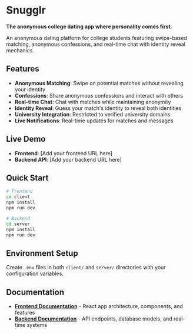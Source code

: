 # Snugglr

**The anonymous college dating app where personality comes first.**

An anonymous dating platform for college students featuring swipe-based matching, anonymous confessions, and real-time chat with identity reveal mechanics.

## Features

- **Anonymous Matching**: Swipe on potential matches without revealing your identity
- **Confessions**: Share anonymous confessions and interact with others
- **Real-time Chat**: Chat with matches while maintaining anonymity
- **Identity Reveal**: Guess your match's identity to reveal both identities
- **University Integration**: Restricted to verified university domains
- **Live Notifications**: Real-time updates for matches and messages

## Live Demo

- **Frontend**: [Add your frontend URL here]
- **Backend API**: [Add your backend URL here]

## Quick Start

```bash
# Frontend
cd client
npm install
npm run dev

# Backend  
cd server
npm install
npm run dev
```

## Environment Setup

Create `.env` files in both `client/` and `server/` directories with your configuration variables.

## Documentation

- **[Frontend Documentation](client/frontend.md)** - React app architecture, components, and features
- **[Backend Documentation](server/backend.md)** - API endpoints, database models, and real-time systems
